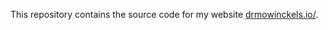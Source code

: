 
This repository contains the source code for my website
[drmowinckels.io/](https://drmowinckels.io/).
